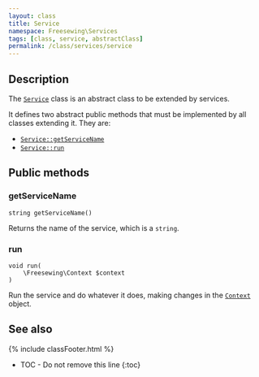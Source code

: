 ```yaml
---
layout: class
title: Service
namespace: Freesewing\Services
tags: [class, service, abstractClass]
permalink: /class/services/service
---
```

## Description 

The [`Service`](service) class is an abstract class to be extended by services.

It defines two abstract public methods that must be implemented by all classes
extending it. They are:

- [`Service::getServiceName`](service#getservicename) 
- [`Service::run`](service#run) 

## Public methods

### getServiceName

```php?start_inline=1
string getServiceName() 
```
Returns the name of the service, which is a `string`.

### run

```php?start_inline=1
void run(
    \Freesewing\Context $context
) 
```
Run the service and do whatever it does, making changes in the [`Context`](../context) object.

## See also
{% include classFooter.html %}
* TOC - Do not remove this line
{:toc}
